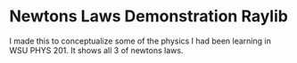 # Newtons Laws Demonstration Raylib

I made this to conceptualize some of the physics I had been learning in WSU PHYS 201.
It shows all 3 of newtons laws.
